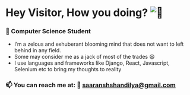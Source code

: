 # Hey Visitor, How you doing? ![:wave:](https://images.vexels.com/media/users/3/206062/isolated/preview/d0de78df943ea9b630c87ec98cf902ef-hi-speech-bubble-doodle.png)


### 🔭 Computer Science Student
- I’m a zelous and exhuberant blooming mind that does not want to left behind in any field.
- Some may consider me as a jack of most of the trades :satisfied:
- I use languages and frameworks like Django, React, Javascript, Selenium etc to bring my thoughts to reality


### 📫 You can reach me at: :email: saaranshshandilya@gmail.com



